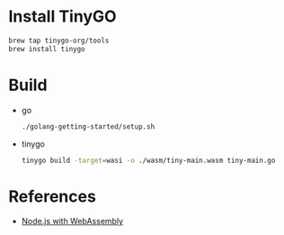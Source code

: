 # Install TinyGO

```bash
brew tap tinygo-org/tools
brew install tinygo
```

# Build

- go

  ```bash
  ./golang-getting-started/setup.sh
  ```

- tinygo

  ```bash
  tinygo build -target=wasi -o ./wasm/tiny-main.wasm tiny-main.go
  ```

# References

- [Node.js with WebAssembly](https://nodejs.dev/zh-cn/learn/nodejs-with-webassembly/#generating-webassembly-modules)
